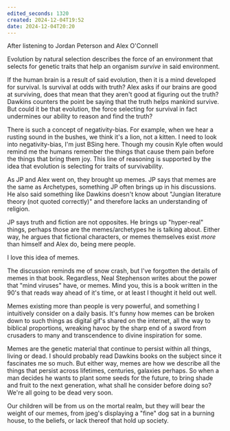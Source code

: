 ```yaml
---
edited_seconds: 1320
created: 2024-12-04T19:52
date: 2024-12-04T20:20
---
```

After listening to Jordan Peterson and Alex O'Connell

Evolution by natural selection describes the force of an environment that selects for genetic traits that help an organism *survive* in said environment.

If the human brain is a result of said evolution, then it is a mind developed for survival. Is survival at odds with truth? Alex asks if our brains are good at surviving, does that mean that they aren't good at figuring out the truth? Dawkins counters the point be saying that the truth helps mankind survive. But could it be that evolution, the force selecting for survival in fact undermines our ability to reason and find the truth?

There is such a concept of negativity-bias. For example, when we hear a rusting sound in the bushes, we think it's a lion, not a kitten. I need to look into negativity-bias, I'm just BSing here. Though my cousin Kyle often would remind me the humans remember the things that cause them pain before the things that bring them joy. This line of reasoning is supported by the idea that evolution is selecting for traits of survivability.

As JP and Alex went on, they brought up memes. JP says that memes are the same as Archetypes, something JP often brings up in his discussions. He also said something like Dawkins doesn't know about "Jungian literature theory (not quoted correctly)" and therefore lacks an understanding of religion.

JP says truth and fiction are not opposites. He brings up "hyper-real" things, perhaps those are the memes/archetypes he is talking about. Either way, he argues that fictional characters, or memes themselves exist *more* than himself and Alex do, being mere people. 

I love this idea of memes. 

The discussion reminds me of snow crash, but I've forgotten the details of memes in that book. Regardless, Neal Stephenson writes about the power that "mind viruses" have, or memes. Mind you, this is a book written in the 90's that reads way ahead of it's time, or at least I thought it held out well. 

Memes existing more than people is very powerful, and something I intuitively consider on a daily basis. It's funny how memes can be broken down to such things as digital gif's shared on the internet, all the way to biblical proportions, wreaking havoc by the sharp end of a sword from crusaders to many and transcendence to divine inspiration for some.

Memes are the genetic material that continue to persist within all things, living or dead. I should probably read Dawkins books on the subject since it fascinates me so much. But either way, memes are how we describe all the things that persist across lifetimes, centuries, galaxies perhaps. So when a man decides he wants to plant some seeds for the future, to bring shade and fruit to the next generation, what shall he consider before doing so? We're all going to be dead very soon. 

Our children will be from us on the mortal realm, but they will bear the weight of our memes, from jpeg's displaying a "fine" dog sat in a burning house, to the beliefs, or lack thereof that hold up society.












